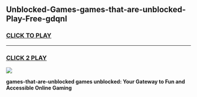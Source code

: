 
## Unblocked-Games-games-that-are-unblocked-Play-Free-gdqnl
<h3>
<a href="https://premium76.site?title=games-that-are-unblocked&ref=21A">CLICK TO PLAY</a></h3>
<hr>

<h3>
<a href="https://premium76.site?title=games-that-are-unblocked&ref=21A">CLICK 2 PLAY</a>
  
</h3>

<a href="https://premium76.site?title=games-that-are-unblocked&ref=21A"><img src="https://clearcache.store/games.png"></a>


**games-that-are-unblocked games unblocked: Your Gateway to Fun and Accessible Online Gaming**
